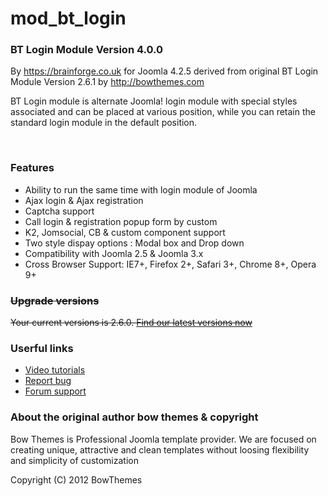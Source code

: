 # mod_bt_login
<div class='bt_description'><h3>BT Login Module Version 4.0.0</h3>
By <a href='https://brainforge.co.uk' target='_blank'>https://brainforge.co.uk</a>
for Joomla 4.2.5 derived from original BT Login Module Version 2.6.1 by <a href='http://bowthemes.com' target='_blank'>http://bowthemes.com</a>
<p>BT Login module is alternate Joomla! login module with special styles associated and can be placed at various position, while you can retain the standard login module in the default position.</p>
<br clear='both' />
<h3>Features</h3>
<ul class='list-style'>
<li>Ability to run the same time with login module of Joomla</li>
<li>Ajax login & Ajax registration</li><li>Captcha support</li>
<li>Call login & registration popup form by custom</li>
<li>K2, Jomsocial, CB & custom component support</li>
<li>Two style dispay options : Modal box and Drop down</li>
<li>Compatibility with Joomla 2.5 & Joomla 3.x</li>
<li>Cross Browser Support: IE7+, Firefox 2+, Safari 3+, Chrome 8+, Opera 9+</li>
</ul>
<div style="text-decoration: line-through">
<h3>Upgrade versions</h3>
<p>Your current versions is 2.6.0. <a target='_blank' href='http://bowthemes.com/bt-login-module.html'>Find our latest versions now</a></p>
</div>
<h3>Userful links</h3>
<ul>
<li><a target='_blank' href='http://bowthemes.com/bt-login-module.html'>Video tutorials</a></li>
<li><a target='_blank' href='http://bowthemes.com/forums/13-bt-login/'>Report bug</a></li>
<li><a target='_blank' href='http://bowthemes.com/forums/13-bt-login/'>Forum support</a></li>
</ul>
<h3>About the original author bow themes & copyright</h3>
<p>Bow Themes is Professional Joomla template provider.
We are focused on creating unique, attractive and clean templates without loosing flexibility and simplicity of customization</p>
Copyright (C) 2012 BowThemes</div>

